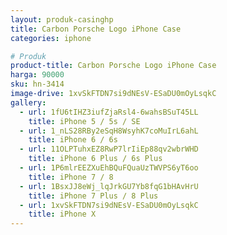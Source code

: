 ```yaml
---
layout: produk-casinghp
title: Carbon Porsche Logo iPhone Case
categories: iphone

# Produk
product-title: Carbon Porsche Logo iPhone Case
harga: 90000
sku: hn-3414
image-drive: 1xvSkFTDN7si9dNEsV-ESaDU0mOyLsqkC
gallery:
  - url: 1fU6tIHZ3iufZjaRsl4-6wahsBSuT45LL
    title: iPhone 5 / 5s / SE
  - url: 1_nLS28RBy2eSqH8WsyhK7coMuIrL6ahL
    title: iPhone 6 / 6s
  - url: 11OLPTuhxEZ8RwP7lrIiEp88qv2wbrWHD
    title: iPhone 6 Plus / 6s Plus
  - url: 1P6mlrEEZXuEhBQuFQuaUzTWVPS6yT6oo
    title: iPhone 7 / 8
  - url: 1BsxJJ8eWj_lqJrkGU7Yb8fqG1bHAvHrU
    title: iPhone 7 Plus / 8 Plus
  - url: 1xvSkFTDN7si9dNEsV-ESaDU0mOyLsqkC
    title: iPhone X
---
```

